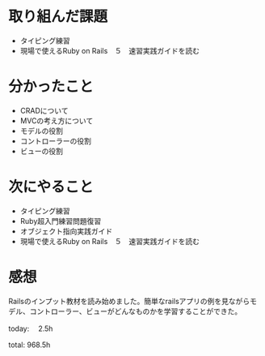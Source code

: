 #  取り組んだ課題
- タイピング練習
- 現場で使えるRuby on Rails　５　速習実践ガイドを読む



# 分かったこと
- CRADについて
- MVCの考え方について
- モデルの役割
- コントローラーの役割
- ビューの役割

  
# 次にやること
- タイピング練習
- Ruby超入門練習問題復習
- オブジェクト指向実践ガイド
- 現場で使えるRuby on Rails　５　速習実践ガイドを読む




# 感想
Railsのインプット教材を読み始めました。簡単なrailsアプリの例を見ながらモデル、コントローラー、ビューがどんなものかを学習することができた。

today: 　2.5h

total: 968.5h
